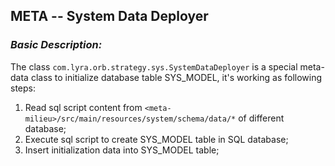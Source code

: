## META -- System Data Deployer

### __*Basic Description:*__

The class `com.lyra.orb.strategy.sys.SystemDataDeployer` is a special meta-data class to initialize database table SYS_MODEL, it's working as following steps:

1. Read sql script content from `<meta-milieu>/src/main/resources/system/schema/data/*` of different database;
2. Execute sql script to create SYS_MODEL table in SQL database;
3. Insert initialization data into SYS_MODEL table;
